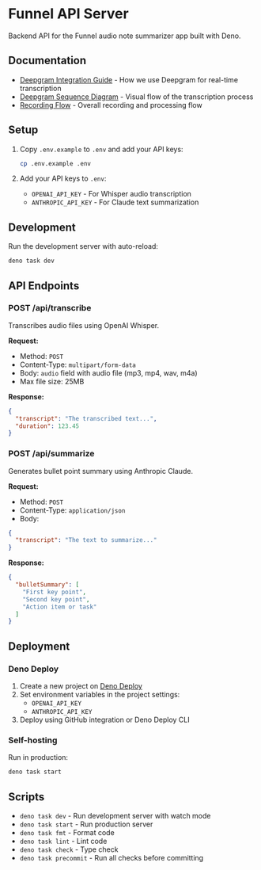 # Funnel API Server

Backend API for the Funnel audio note summarizer app built with Deno.

## Documentation

- [Deepgram Integration Guide](./docs/deepgram-integration.md) - How we use
  Deepgram for real-time transcription
- [Deepgram Sequence Diagram](./docs/deepgram-sequence-diagram.md) - Visual flow
  of the transcription process
- [Recording Flow](./docs/recording-flow.md) - Overall recording and processing
  flow

## Setup

1. Copy `.env.example` to `.env` and add your API keys:
   ```bash
   cp .env.example .env
   ```

2. Add your API keys to `.env`:
   - `OPENAI_API_KEY` - For Whisper audio transcription
   - `ANTHROPIC_API_KEY` - For Claude text summarization

## Development

Run the development server with auto-reload:

```bash
deno task dev
```

## API Endpoints

### POST /api/transcribe

Transcribes audio files using OpenAI Whisper.

**Request:**

- Method: `POST`
- Content-Type: `multipart/form-data`
- Body: `audio` field with audio file (mp3, mp4, wav, m4a)
- Max file size: 25MB

**Response:**

```json
{
  "transcript": "The transcribed text...",
  "duration": 123.45
}
```

### POST /api/summarize

Generates bullet point summary using Anthropic Claude.

**Request:**

- Method: `POST`
- Content-Type: `application/json`
- Body:

```json
{
  "transcript": "The text to summarize..."
}
```

**Response:**

```json
{
  "bulletSummary": [
    "First key point",
    "Second key point",
    "Action item or task"
  ]
}
```

## Deployment

### Deno Deploy

1. Create a new project on [Deno Deploy](https://deno.com/deploy)
2. Set environment variables in the project settings:
   - `OPENAI_API_KEY`
   - `ANTHROPIC_API_KEY`
3. Deploy using GitHub integration or Deno Deploy CLI

### Self-hosting

Run in production:

```bash
deno task start
```

## Scripts

- `deno task dev` - Run development server with watch mode
- `deno task start` - Run production server
- `deno task fmt` - Format code
- `deno task lint` - Lint code
- `deno task check` - Type check
- `deno task precommit` - Run all checks before committing
